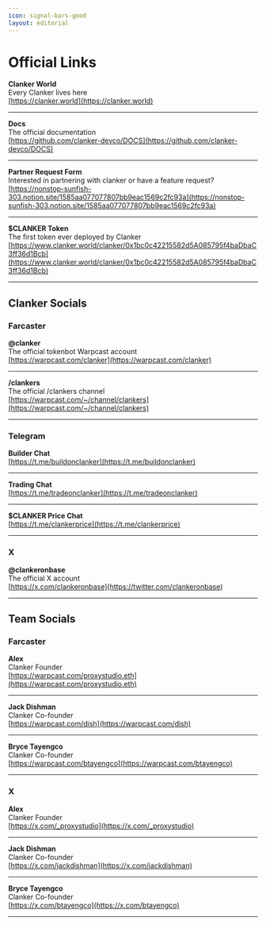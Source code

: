 ```yaml
---
icon: signal-bars-good
layout: editorial
---
```


# Official Links

**Clanker World**\
Every Clanker lives here\
[https://clanker.world](https://clanker.world)

***

**Docs**\
The official documentation\
[https://github.com/clanker-devco/DOCS](https://github.com/clanker-devco/DOCS)

***

**Partner Request Form**\
Interested in partnering with clanker or have a feature request?\
[https://nonstop-sunfish-303.notion.site/1585aa077077807bb9eac1569c2fc93a](https://nonstop-sunfish-303.notion.site/1585aa077077807bb9eac1569c2fc93a)

***

**$CLANKER Token**\
The first token ever deployed by Clanker\
[https://www.clanker.world/clanker/0x1bc0c42215582d5A085795f4baDbaC3ff36d1Bcb](https://www.clanker.world/clanker/0x1bc0c42215582d5A085795f4baDbaC3ff36d1Bcb)

***

## Clanker Socials

### Farcaster

**@clanker**\
The official tokenbot Warpcast account\
[https://warpcast.com/clanker](https://warpcast.com/clanker)

***

**/clankers**\
The official /clankers channel\
[https://warpcast.com/~/channel/clankers](https://warpcast.com/~/channel/clankers)

***

### Telegram

**Builder Chat**\
[https://t.me/buildonclanker](https://t.me/buildonclanker)

***

**Trading Chat**\
[https://t.me/tradeonclanker](https://t.me/tradeonclanker)

***

**$CLANKER Price Chat**\
[https://t.me/clankerprice](https://t.me/clankerprice)

***

### X

**@clankeronbase**\
The official X account\
[https://x.com/clankeronbase](https://twitter.com/clankeronbase)

***

## Team Socials

### Farcaster

**Alex**\
Clanker Founder\
[https://warpcast.com/proxystudio.eth](https://warpcast.com/proxystudio.eth)

***

**Jack Dishman**\
Clanker Co-founder\
[https://warpcast.com/dish](https://warpcast.com/dish)

***

**Bryce Tayengco**\
Clanker Co-founder\
[https://warpcast.com/btayengco](https://warpcast.com/btayengco)

***

### X

**Alex**\
Clanker Founder\
[https://x.com/_proxystudio](https://x.com/_proxystudio)

***

**Jack Dishman**\
Clanker Co-founder\
[https://x.com/jackdishman](https://x.com/jackdishman)

***

**Bryce Tayengco**\
Clanker Co-founder\
[https://x.com/btayengco](https://x.com/btayengco)

***